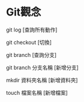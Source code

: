 <h1>Git觀念</h1>

git log [查詢所有動作]

git checkout  [切換]

git branch [查詢分支]

git branch 分支名稱 [新增分支]

mkdir 資料夾名稱 [新增資料夾]

touch 檔案名稱 [新增檔案]
